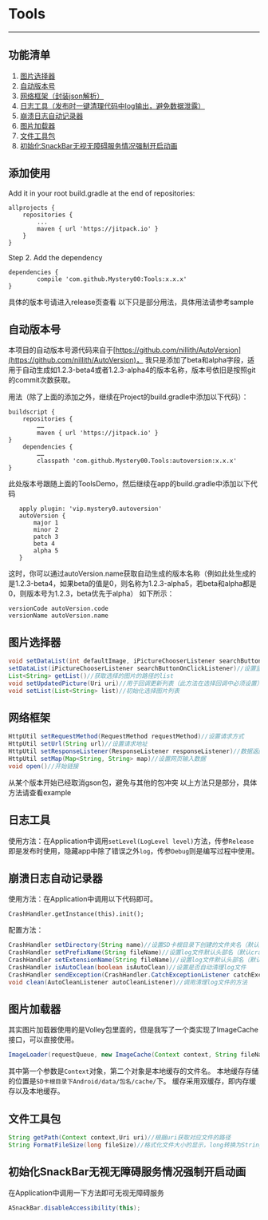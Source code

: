 # Tools

------------

## 功能清单
1. [图片选择器](#图片选择器 "图片选择器")
2. [自动版本号](#自动版本号 "自动版本号")
3. [网络框架（封装json解析）](#网络框架 "网络框架（封装json解析）")
4. [日志工具（发布时一键清理代码中log输出，避免数据泄露）](#日志工具 "日志工具（发布时一键清理代码中log输出，避免数据泄露）")
5. [崩溃日志自动记录器](#崩溃日志自动记录器 "崩溃日志自动记录器")
6. [图片加载器](#图片加载器 "图片加载器")
7. [文件工具包](#文件工具包 "文件工具包")
8. [初始化SnackBar无视无障碍服务情况强制开启动画](#初始化SnackBar无视无障碍服务情况强制开启动画 "初始化SnackBar无视无障碍服务情况强制开启动画")

## 添加使用
Add it in your root build.gradle at the end of repositories:

	allprojects {
		repositories {
			...
			maven { url 'https://jitpack.io' }
		}
	}
Step 2. Add the dependency

	dependencies {
	        compile 'com.github.Mystery00:Tools:x.x.x'
	}
具体的版本号请进入release页查看
以下只是部分用法，具体用法请参考sample
## 自动版本号
本项目的自动版本号源代码来自于[https://github.com/nillith/AutoVersion](https://github.com/nillith/AutoVersion)，
我只是添加了beta和alpha字段，适用于自动生成如1.2.3-beta4或者1.2.3-alpha4的版本名称，版本号依旧是按照git的commit次数获取。

用法（除了上面的添加之外，继续在Project的build.gradle中添加以下代码）：

    buildscript {
        repositories {
            ……
            maven { url 'https://jitpack.io' }
    }
        dependencies {
            ……
            classpath 'com.github.Mystery00.Tools:autoversion:x.x.x'
    }
此处版本号跟随上面的ToolsDemo，然后继续在app的build.gradle中添加以下代码
    
       apply plugin: 'vip.mystery0.autoversion'
       autoVersion {
           major 1
           minor 2
           patch 3
           beta 4
           alpha 5
       }
这时，你可以通过autoVersion.name获取自动生成的版本名称（例如此处生成的是1.2.3-beta4，如果beta的值是0，则名称为1.2.3-alpha5，若beta和alpha都是0，则版本号为1.2.3，beta优先于alpha）
如下所示：

    versionCode autoVersion.code
    versionName autoVersion.name
## 图片选择器
```java
void setDataList(int defaultImage, iPictureChooserListener searchButtonOnClickListener)//设置监听并初始化图片选择按钮资源
setDataList(iPictureChooserListener searchButtonOnClickListener)//设置监听
List<String> getList()//获取选择的图片的路径的list
void setUpdatedPicture(Uri uri)//用于回调更新列表（此方法在选择回调中必须设置）
void setList(List<String> list)//初始化选择图片列表
```
## 网络框架
```java
HttpUtil setRequestMethod(RequestMethod requestMethod)//设置请求方式
HttpUtil setUrl(String url)//设置请求地址
HttpUtil setResponseListener(ResponseListener responseListener)//数据返回监听
HttpUtil setMap(Map<String, String> map)//设置网页输入数据
void open()//开始链接
```
从某个版本开始已经取消gson包，避免与其他的包冲突
以上方法只是部分，具体方法请查看example
## 日志工具
使用方法：在Application中调用`setLevel(LogLevel level)`方法，传参`Release`即是发布时使用，隐藏app中除了错误之外`log`，传参`Debug`则是编写过程中使用。
## 崩溃日志自动记录器
使用方法：在Application中调用以下代码即可。

    CrashHandler.getInstance(this).init();
配置方法：
```java
CrashHandler setDirectory(String name)//设置SD卡根目录下创建的文件夹名（默认log）
CrashHandler setPrefixName(String fileName)//设置log文件默认头部名（默认crash）
CrashHandler setExtensionName(String fileName)//设置log文件默认头部名（默认txt，不需要加点）
CrashHandler isAutoClean(boolean isAutoClean)//设置是否自动清理log文件
CrashHandler sendException(CrashHandler.CatchExceptionListener catchExceptionListener)//导出异常之后的回调，可在此处进行上传log文件的操作
void clean(AutoCleanListener autoCleanListener)//调用清理log文件的方法
```
## 图片加载器
其实图片加载器使用的是Volley包里面的，但是我写了一个类实现了ImageCache接口，可以直接使用。
```java
ImageLoader(requestQueue, new ImageCache(Context context, String fileName));
```
其中第一个参数是`Context`对象，第二个对象是本地缓存的文件名。
本地缓存存储的位置是`SD卡根目录下Android/data/包名/cache/`下。
缓存采用双缓存，即内存缓存以及本地缓存。

## 文件工具包
```java
String getPath(Context context,Uri uri)//根据uri获取对应文件的路径
String FormatFileSize(long fileSize)//格式化文件大小的显示，long转换为String，默认采用两位小数
```
## 初始化SnackBar无视无障碍服务情况强制开启动画
在Application中调用一下方法即可无视无障碍服务
```java
ASnackBar.disableAccessibility(this);
```